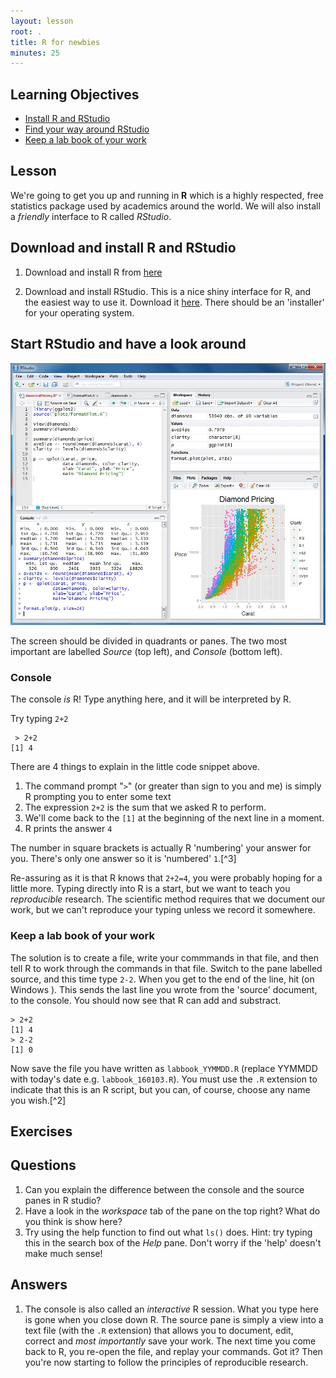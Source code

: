 ```yaml
---
layout: lesson
root: .
title: R for newbies
minutes: 25
---
```


## Learning Objectives 

- [Install R and RStudio](#download-and-install-r-and-rstudio)  
- [Find your way around RStudio](#start-rstudio-and-have-a-look-around)  
- [Keep a lab book of your work](#keep-a-lab-book-of-your-work)

## Lesson 

We're going to get you up and running in **R** which is a highly respected, free statistics package used by academics around the world. We will also install a _friendly_ interface to R called _RStudio_.

## Download and install R and RStudio

1. Download and install R from [here](https://cran.rstudio.com)

2. Download and install RStudio. This is a nice shiny interface for R, and the easiest way to use it. Download it [here](https://www.rstudio.com/products/rstudio/download/). There should be an 'installer' for your operating system.

## Start RStudio and have a look around

![](img/r-studio-windows-vanilla.jpeg)

The screen should be divided in quadrants or panes. The two most important are labelled _Source_ (top left), and _Console_ (bottom left). 

### Console

The console _is_ R! Type anything here, and it will be interpreted by R.

Try typing `2+2`

     > 2+2
    [1] 4

There are 4 things to explain in the little code snippet above.

1. The command prompt "`>`" (or greater than sign to you and me) is simply R prompting you to enter some text
2. The expression `2+2` is the sum that we asked R to perform.
3. We'll come back to the `[1]` at the beginning of the next line in a moment.
4. R prints the answer `4`

The number in square brackets is actually R 'numbering' your answer for you. There's only one answer so it is 'numbered' `1`.[^3]

Re-assuring as it is that R knows that `2+2=4`, you were probably hoping for a little more. Typing directly into R is a start, but we want to teach you _reproducible_ research. The scientific method requires that we document our work, but we can't reproduce your typing unless we record it somewhere. 

### Keep a lab book of your work

The solution is to create a file, write your commmands in that file, and then tell R to work through the commands in that file. Switch to the pane labelled source, and this time type `2-2`. When you get to the end of the line, hit <command-enter> (on Windows <control-enter>). This sends the last line you wrote from the 'source' document, to the console. You should now see that R can add and substract.

    > 2+2
    [1] 4
    > 2-2
    [1] 0

Now save the file you have written as `labbook_YYMMDD.R` (replace YYMMDD with today's date e.g. `labbook_160103.R`). You must use the `.R` extension to indicate that this is an R script, but you can, of course, choose any name you wish.[^2] 

## Exercises

## Questions

1. Can you explain the difference between the console and the source panes in R studio?
2. Have a look in the _workspace_ tab of the pane on the top right? What do you think is show here?
3. Try using the help function to find out what `ls()` does. Hint: try typing this in the search box of the _Help_ pane. Don't worry if the 'help' doesn't make much sense! 

## Answers

1. The console is also called an _interactive_ R session. What you type here is gone when you close down R. The source pane is simply a view into a text file (with the `.R` extension) that allows you to document, edit, correct and _most importantly_ save your work. The next time you come back to R, you re-open the file, and replay your commands. Got it? Then you're now starting to follow the principles of reproducible research.